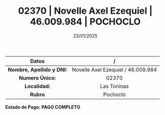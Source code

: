 ﻿---
title: 02370 | Novelle Axel Ezequiel | 46.009.984 | POCHOCLO
date: 23/01/2025
draft: false
tags: ['las-toninas', 'titular', 'pochoclo']
---

|          **Datos**          |  /  |
|:---------------------------:|:---:|
| **Nombre, Apellido y DNI:** | Novelle Axel Ezequiel / 46.009.984 |
|      **Numero Único:**      | 02370 |
|        **Localidad:**       | Las Toninas |
|          **Rubro**          | Pochoclo |

**Estado de Pago:** **PAGO COMPLETO**
